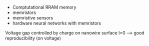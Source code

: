 - Comptutational RRAM memory 
- memristors
- memristive sensors
- hardware neural networks with memristors


Voltage gap controlled by charge on nanowire surface
I=0 --> good reproducibility (on voltage)

